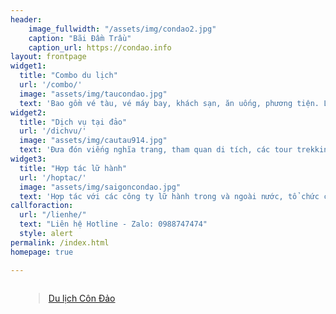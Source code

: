 ```yaml
---
header:
    image_fullwidth: "/assets/img/condao2.jpg"
    caption: "Bãi Đầm Trầu"
    caption_url: https://condao.info
layout: frontpage
widget1:
  title: "Combo du lịch"
  url: '/combo/'
  image: "assets/img/taucondao.jpg"
  text: 'Bao gồm vé tàu, vé máy bay, khách sạn, ăn uống, phương tiện. Lựa chọn gói dịch vụ tùy chọn chỉ từ  1.3 triệu một khách... '
widget2:
  title: "Dịch vụ tại đảo"
  url: '/dichvu/'
  image: "assets/img/cautau914.jpg"
  text: 'Đưa đón viếng nghĩa trang, tham quan di tích, các tour trekking, khám phá thiên nhiên, xem rùa đẻ, câu cá, tham quan đảo'
widget3:
  title: "Hợp tác lữ hành"
  url: '/hoptac/'
  image: "assets/img/saigoncondao.jpg"
  text: 'Hợp tác với các công ty lữ hành trong và ngoài nước, tổ chức các sự kiện đặc biệt, đoàn tour du lịch số lượng lớn.'
callforaction:
  url: "/lienhe/" 
  text: "Liên hệ Hotline - Zalo: 0988747474"
  style: alert
permalink: /index.html
homepage: true

---
```


<div class="row">
  <div class="small-2 large-4 columns">


<div class="custom"  >
<script>// <![CDATA[
(function(d, s, id) {
  var js, fjs = d.getElementsByTagName(s)[0];
  if (d.getElementById(id)) {return;}
  js = d.createElement(s); js.id = id;
  js.src = "//connect.facebook.net/vi_VN/all.js#xfbml=1";
  fjs.parentNode.insertBefore(js, fjs);
}(document, 'script', 'facebook-jssdk'));
// ]]></script>
<div class="fb-like" data-href="http://www.dulichcondao.vn/condao" data-send="true" data-width="450" data-show-faces="true" data-font="arial"> </div>
<script>// <![CDATA[
window.fbAsyncInit = function() {
 FB.init({status: true, cookie: true, xfbml: true});
 FB.Event.subscribe('edge.create', function(href, widget) {
 // Do something, e.g. track the click on the "Like" button here
 alert('You just liked '+widget);
 });
};
// ]]></script></div>
<div class="custom"  >
	<div class="fb-like-box" data-href="http://www.facebook.com/pages/Du-l%E1%BB%8Bch-C%C3%B4n-%C4%90%E1%BA%A3o/127068444008015" data-width="800" data-show-faces="true" data-stream="true" data-header="true"></div></div>


  </div>
  <div class="small-6 large-4 columns">
<div id="fb-root"></div>
<script async defer crossorigin="anonymous" src="https://connect.facebook.net/en_US/sdk.js#xfbml=1&version=v13.0&appId=1073116313283409&autoLogAppEvents=1" nonce="clNAYCSp"></script>
<div class="fb-page" data-href="https://www.facebook.com/biencondao/" data-tabs="timeline" data-width="" data-height="" data-small-header="false" data-adapt-container-width="true" data-hide-cover="false" data-show-facepile="true"><blockquote cite="https://www.facebook.com/biencondao/" class="fb-xfbml-parse-ignore"><a href="https://www.facebook.com/biencondao/">Du lịch Côn Đảo</a></blockquote></div>
  </div>
  <div class="small-4 large-4 columns">

<div class="zalo-chat-widget" data-oaid="1727806014867269783" data-welcome-message="Rất vui khi được hỗ trợ bạn!" data-autopopup="0" data-width="" data-height=""></div>

<script src="https://sp.zalo.me/plugins/sdk.js"></script>
  </div>
</div>
